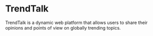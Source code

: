 # TrendTalk
TrendTalk is a dynamic web platform that allows users to share their opinions and points of view on globally trending topics.
